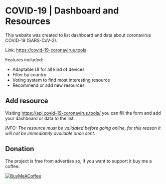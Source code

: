 # COVID-19 | Dashboard and Resources
This website was created to list dashboard and data about coronavirus COVID-19 (SARS-CoV-2).

Link: https://covid-19-coronavirus.tools

Features included:
- Adaptable UI for all kind of devices
- Filter by country
- Voting system to find most interesting resource
- Recommend or add new resources

## Add resource
Visiting https://api.covid-19-coronavirus.tools/ you can fill the form and add your dashboard or data to the list.

*INFO: The resource must be validated before going online, for this reason it will not be immediately available once sent.*

## Donation
The project is free from advertise so, if you want to support it buy me a coffee:

[![BuyMeACoffee](https://i.ibb.co/gynFwS1/rsz-default-orange.png "Make a donation")](https://www.buymeacoffee.com/Biuni)